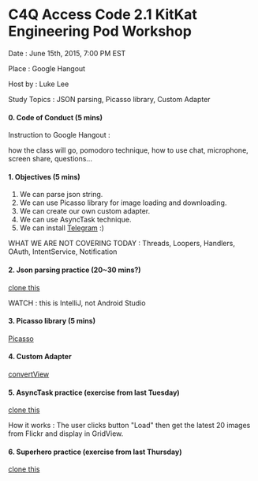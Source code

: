 # C4Q Access Code 2.1 KitKat Engineering Pod Workshop

Date : June 15th, 2015, 7:00 PM EST

Place : Google Hangout

Host by : Luke Lee

Study Topics : JSON parsing, Picasso library, Custom Adapter

#### 0. Code of Conduct (5 mins)

Instruction to Google Hangout : 

how the class will go, pomodoro technique, how to use chat, microphone, screen share, questions...

#### 1. Objectives (5 mins)

1. We can parse json string.
2. We can use Picasso library for image loading and downloading.
3. We can create our own custom adapter.
4. We can use AsyncTask technique.
5. We can install [Telegram](https://telegram.org/) :)


WHAT WE ARE NOT COVERING TODAY : Threads, Loopers, Handlers, OAuth, IntentService, Notification


#### 2. Json parsing practice (20~30 mins?)

[clone this](https://github.com/lukesterlee/JsonParsingPractice)

WATCH : this is IntelliJ, not Android Studio

#### 3. Picasso library (5 mins)

[Picasso](http://square.github.io/picasso/)

#### 4. Custom Adapter

[convertView](https://youtu.be/-VPM6ICgCk8)

#### 5. AsyncTask practice (exercise from last Tuesday)

[clone this](https://github.com/lukesterlee/AsyncTaskPractice)

How it works : The user clicks button "Load" then get the latest 20 images from Flickr and display in GridView.

#### 6. Superhero practice (exercise from last Thursday)

[clone this](https://github.com/lukesterlee/SuperheroPractice)
